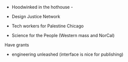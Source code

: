 

- Hoodwinked in the hothouse - 
- Design Justice Network
- Tech workers for Palestine Chicago



- Science for the People (Western mass and NorCal)


Have grants
- engineering unleashed (interface is nice for publishing)

